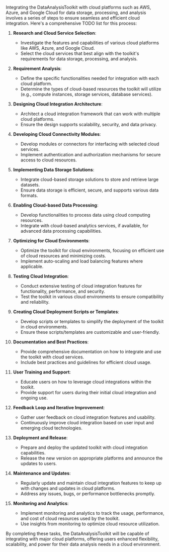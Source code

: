 Integrating the DataAnalysisToolkit with cloud platforms such as AWS, Azure, and Google Cloud for data storage, processing, and analysis involves a series of steps to ensure seamless and efficient cloud integration. Here's a comprehensive TODO list for this process:

1. **Research and Cloud Service Selection**:
   - Investigate the features and capabilities of various cloud platforms like AWS, Azure, and Google Cloud.
   - Select the cloud services that best align with the toolkit's requirements for data storage, processing, and analysis.

2. **Requirement Analysis**:
   - Define the specific functionalities needed for integration with each cloud platform.
   - Determine the types of cloud-based resources the toolkit will utilize (e.g., compute instances, storage services, database services).

3. **Designing Cloud Integration Architecture**:
   - Architect a cloud integration framework that can work with multiple cloud platforms.
   - Ensure the design supports scalability, security, and data privacy.

4. **Developing Cloud Connectivity Modules**:
   - Develop modules or connectors for interfacing with selected cloud services.
   - Implement authentication and authorization mechanisms for secure access to cloud resources.

5. **Implementing Data Storage Solutions**:
   - Integrate cloud-based storage solutions to store and retrieve large datasets.
   - Ensure data storage is efficient, secure, and supports various data formats.

6. **Enabling Cloud-based Data Processing**:
   - Develop functionalities to process data using cloud computing resources.
   - Integrate with cloud-based analytics services, if available, for advanced data processing capabilities.

7. **Optimizing for Cloud Environments**:
   - Optimize the toolkit for cloud environments, focusing on efficient use of cloud resources and minimizing costs.
   - Implement auto-scaling and load balancing features where applicable.

8. **Testing Cloud Integration**:
   - Conduct extensive testing of cloud integration features for functionality, performance, and security.
   - Test the toolkit in various cloud environments to ensure compatibility and reliability.

9. **Creating Cloud Deployment Scripts or Templates**:
    - Develop scripts or templates to simplify the deployment of the toolkit in cloud environments.
    - Ensure these scripts/templates are customizable and user-friendly.

10. **Documentation and Best Practices**:
    - Provide comprehensive documentation on how to integrate and use the toolkit with cloud services.
    - Include best practices and guidelines for efficient cloud usage.

11. **User Training and Support**:
    - Educate users on how to leverage cloud integrations within the toolkit.
    - Provide support for users during their initial cloud integration and ongoing use.

12. **Feedback Loop and Iterative Improvement**:
    - Gather user feedback on cloud integration features and usability.
    - Continuously improve cloud integration based on user input and emerging cloud technologies.

13. **Deployment and Release**:
    - Prepare and deploy the updated toolkit with cloud integration capabilities.
    - Release the new version on appropriate platforms and announce the updates to users.

14. **Maintenance and Updates**:
    - Regularly update and maintain cloud integration features to keep up with changes and updates in cloud platforms.
    - Address any issues, bugs, or performance bottlenecks promptly.

15. **Monitoring and Analytics**:
    - Implement monitoring and analytics to track the usage, performance, and cost of cloud resources used by the toolkit.
    - Use insights from monitoring to optimize cloud resource utilization.

By completing these tasks, the DataAnalysisToolkit will be capable of integrating with major cloud platforms, offering users enhanced flexibility, scalability, and power for their data analysis needs in a cloud environment.
